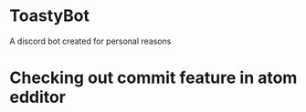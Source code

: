 # ToastyBot

A discord bot created for personal reasons

# Checking out commit feature in atom edditor 
